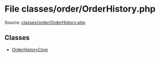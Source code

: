 File classes/order/OrderHistory.php
=========

Source: [classes/order/OrderHistory.php](https://github.com/PrestaShop/PrestaShop/blob/1.6.0.7/classes/order/OrderHistory.php)


Classes
-------

* [OrderHistoryCore](class.OrderHistoryCore.md)

